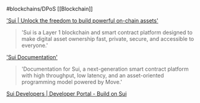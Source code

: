 #blockchains/DPoS 
[[Blockchain]]

['Sui | Unlock the freedom to build powerful on-chain assets']('https://sui.io')
> 'Sui is a Layer 1 blockchain and smart contract platform designed to make digital asset ownership fast, private, secure, and accessible to everyone.'

['Sui Documentation']('https://docs.sui.io')
> 'Documentation for Sui, a next-generation smart contract platform with high throughput, low latency, and an asset-oriented programming model powered by Move.'


[Sui Developers | Developer Portal - Build on Sui](https://sui.io/developers)
